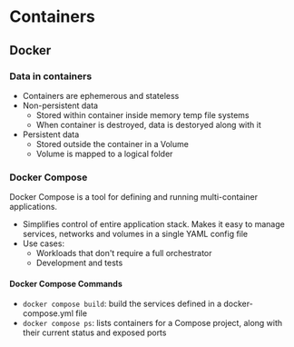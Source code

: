 # Containers
## Docker
### Data in containers
- Containers are ephemerous and stateless
- Non-persistent data
  - Stored within container inside memory temp file systems
  - When container is destroyed, data is destoryed along with it
- Persistent data
  - Stored outside the container in a Volume
  - Volume is mapped to a logical folder

### Docker Compose
Docker Compose is a tool for defining and running multi-container applications.
- Simplifies control of entire application stack. Makes it easy to manage services, networks and volumes in a single YAML config file
- Use cases:
  - Workloads that don't require a full orchestrator
  - Development and tests

#### Docker Compose Commands
- `docker compose build`: build the services defined in a docker-compose.yml file
- `docker compose ps`:  lists containers for a Compose project, along with their current status and exposed ports
